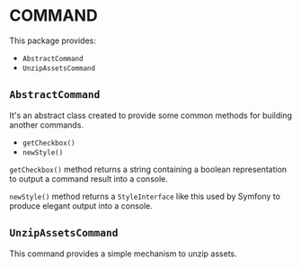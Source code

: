 COMMAND
=======

This package provides:

- `AbstractCommand`
- `UnzipAssetsCommand`

`AbstractCommand`
-----------------

It's an abstract class created to provide some common methods for building another
commands.

- `getCheckbox()`
- `newStyle()`

`getCheckbox()` method returns a string containing a boolean representation
to output a command result into a console.
 
`newStyle()` method returns a `StyleInterface` like this used by Symfony to
produce elegant output into a console.

`UnzipAssetsCommand`
--------------------

This command provides a simple mechanism to unzip assets.

